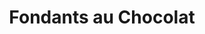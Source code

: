 ---
layout: recette
categories: [recettes]
hidden: false
lang: fr
title: Fondants au Chocolat
type: sucre
pour: pour 4 ramequins
ingredients: 
  - nom: oeufs 
    qte: 2
  - nom: sucre glace
    qte: 50
    unite: gr
  - nom: farine
    qte: 10
    unite: gr  
  - nom: beurre
    qte: 50
    unite: gr
  - nom: chocolat noir 
    qte: 75
    unite: gr
  - nom: chocolat
    qte: 4
    unite: carreaux
preconditions:
  - Les oeufs et le beurre doivent être à température ambiante
  - Préchauffer le four à 180°C
etapes:
  - label: Préparation
    details:
      - Faire fondre le chocolat avec le beurre
      - Hors du feu, ajouter le sucre, les oeufs
      - Ajouter la farine
      - Répartir dans les ramequins
      - Ajouter un carré de chocolat au milieu de chaque ramequin
cuissonMinutes: 13
cuisson: 
  - Cuire 13 minutes à 180°C
  - Vérifier que le cake est cuit avec la pointe d'un couteau
variantes:
  - label: Utiliser des carreaux de chocolat blanc ou au lait
    todo: false
  - label: Mettre du caramel liquide au dessus du carreau de chocolat
    todo: false
---
